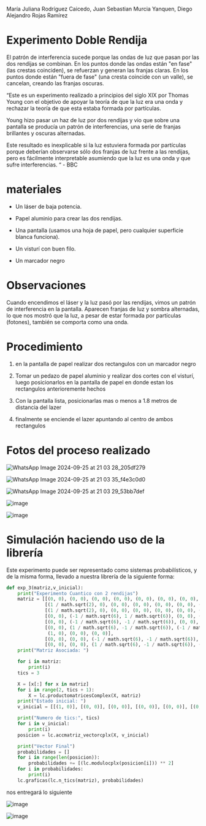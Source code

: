 María Juliana Rodríguez Caicedo, Juan Sebastian Murcia Yanquen, Diego Alejandro Rojas Ramírez

# Experimento Doble Rendija

El patrón de interferencia sucede porque las ondas de luz que pasan por las dos rendijas se combinan. En los puntos donde las ondas están "en fase" (las crestas coinciden), se refuerzan y generan las franjas claras. En los puntos donde están "fuera de fase" (una cresta coincide con un valle), se cancelan, creando las franjas oscuras.

“Este es un experimento realizado a principios del siglo XIX por Thomas Young con el objetivo de apoyar la teoría de que la luz era una onda y rechazar la teoría de que esta estaba formada por partículas.

Young hizo pasar un haz de luz por dos rendijas y vio que sobre una pantalla se producía un patrón de interferencias, una serie de franjas brillantes y oscuras alternadas.

Este resultado es inexplicable si la luz estuviera formada por partículas porque deberían observarse sólo dos franjas de luz frente a las rendijas, pero es fácilmente interpretable asumiendo que la luz es una onda y que sufre interferencias. “ - BBC

# materiales

* Un láser de baja potencia.

* Papel aluminio para crear las dos rendijas.

* Una pantalla (usamos una hoja de papel, pero cualquier superficie blanca funciona).

* Un visturí con buen filo.

* Un marcador negro

# Observaciones

Cuando encendimos el láser y la luz pasó por las rendijas, vimos un patrón de interferencia en la pantalla. Aparecen franjas de luz y sombra alternadas, lo que nos mostró que la luz, a pesar de estar formada por partículas (fotones), también se comporta como una onda. 

# Procedimiento

1. en la pantalla de papel realizar dos rectangulos con un marcador negro

2. Tomar un pedazo de papel aluminio y realizar dos cortes con el visturí, luego posicionarlos en la pantalla de papel en donde estan los rectangulos anterioremente hechos 

3. Con la pantalla lista, posicionarlas mas o menos a 1.8 metros de distancia del lazer

4. finalmente se enciende el lazer apuntando al centro de ambos rectangulos
 
# Fotos del proceso realizado 

![WhatsApp Image 2024-09-25 at 21 03 28_205df279](https://github.com/user-attachments/assets/d60bd2b1-6a7d-4dc4-a755-9d1d327b8614)

![WhatsApp Image 2024-09-25 at 21 03 35_f4e3c0d0](https://github.com/user-attachments/assets/b2b8ae7d-bc23-45cd-a2b6-5b7d6c5b689b)

![WhatsApp Image 2024-09-25 at 21 03 29_53bb7def](https://github.com/user-attachments/assets/f3034b73-9734-4220-8eea-69f9a0c58360)

![image](https://github.com/user-attachments/assets/9bee8846-7c10-4fbe-af38-e3478650bde6)


![image](https://github.com/user-attachments/assets/67c7d1fc-d7cc-469f-8a66-170a0b0400b5)




# Simulación haciendo uso de la librería

Este experimento puede ser representado como sistemas probabilísticos, y de la misma forma, llevado a nuestra librería de la siguiente forma:

```python
def exp_3(matriz,v_inicial):
    print("Experimento Cuantico con 2 rendijas")
    matriz = [[(0, 0), (0, 0), (0, 0), (0, 0), (0, 0), (0, 0), (0, 0), (0, 0)],
              [(1 / math.sqrt(2), 0), (0, 0), (0, 0), (0, 0), (0, 0), (0, 0), (0, 0), (0, 0)],
              [(1 / math.sqrt(2), 0), (0, 0), (0, 0), (0, 0), (0, 0), (0, 0), (0, 0), (0, 0)],
              [(0, 0), (-1 / math.sqrt(6), 1 / math.sqrt(6)), (0, 0), (1, 0), (0, 0), (0, 0), (0, 0), (0, 0)],
              [(0, 0), (-1 / math.sqrt(6), -1 / math.sqrt(6)), (0, 0), (0, 0), (1, 0), (0, 0), (0, 0), (0, 0)],
              [(0, 0), (1 / math.sqrt(6), -1 / math.sqrt(6)), (-1 / math.sqrt(6), 1 / math.sqrt(6)), (0, 0), (0, 0),
               (1, 0), (0, 0), (0, 0)],
              [(0, 0), (0, 0), (-1 / math.sqrt(6), -1 / math.sqrt(6)), (0, 0), (0, 0), (0, 0), (1, 0), (0, 0)],
              [(0, 0), (0, 0), (1 / math.sqrt(6), -1 / math.sqrt(6)), (0, 0), (0, 0), (0, 0), (0, 0), (1, 0)]]
    print("Matriz Asociada: ")

    for i in matriz:
        print(i)
    tics = 3

    X = [x[:] for x in matriz]
    for i in range(2, tics + 1):
        X = lc.productomatricesComplex(X, matriz)
    print("Estado inicial: ")
    v_inicial = [[(1, 0)], [(0, 0)], [(0, 0)], [(0, 0)], [(0, 0)], [(0, 0)], [(0, 0)], [(0, 0)]]

    print("Numero de tics:", tics)
    for i in v_inicial:
        print(i)
    posicion = lc.accmatriz_vectorcplx(X, v_inicial)

    print("Vector Final")
    probabilidades = []
    for i in range(len(posicion)):
        probabilidades += [(lc.modulocplx(posicion[i])) ** 2]
    for i in probabilidades:
        print(i)
    lc.graficas(lc.n_tics(matriz), probabilidades)
```

nos entregará lo siguiente

![image](https://github.com/user-attachments/assets/6c9732b3-72ba-4dfb-aec5-e7318cefc2c5)


![image](https://github.com/user-attachments/assets/f820f4ba-21e7-4edc-8809-350933fa3abb)


